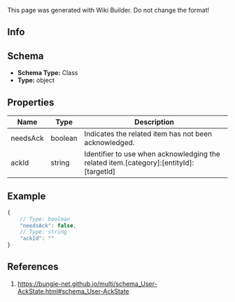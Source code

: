 <span class="wiki-builder">This page was generated with Wiki Builder. Do not change the format!</span>

## Info

## Schema
* **Schema Type:** Class
* **Type:** object

## Properties
Name | Type | Description
---- | ---- | -----------
needsAck | boolean | Indicates the related item has not been acknowledged.
ackId | string | Identifier to use when acknowledging the related item.[category]:[entityId]:[targetId]

## Example
```javascript
{
    // Type: boolean
    "needsAck": false,
    // Type: string
    "ackId": ""
}

```

## References
1. https://bungie-net.github.io/multi/schema_User-AckState.html#schema_User-AckState
